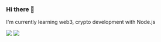 ### Hi there 👋

I'm currently learning web3, crypto development with Node.js

![](https://komarev.com/ghpvc/?username=DaBors)
![](https://hit.yhype.me/github/profile?user_id=25983983)
<!--
**DaBors/DaBors** is a ✨ _special_ ✨ repository because its `README.md` (this file) appears on your GitHub profile.

Here are some ideas to get you started:

- 🔭 I’m currently working on ...
- 🌱 I’m currently learning ...
- 👯 I’m looking to collaborate on ...
- 🤔 I’m looking for help with ...
- 💬 Ask me about ...
- 📫 How to reach me: ...
- 😄 Pronouns: ...
- ⚡ Fun fact: ...
-->
